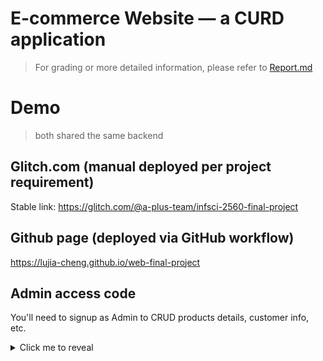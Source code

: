 # E-commerce Website — a CURD application

> For grading or more detailed information, please refer to [Report.md](Report.md)

# Demo

> both shared the same backend

## Glitch.com (manual deployed per project requirement)

Stable link: https://glitch.com/@a-plus-team/infsci-2560-final-project

## Github page (deployed via GitHub workflow)

https://lujia-cheng.github.io/web-final-project 

## Admin access code

You'll need to signup as Admin to CRUD products details, customer info, etc.

<details>
  <summary>Click me to reveal</summary>

    infsci2560

</details>
